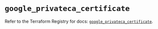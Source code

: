 # `google_privateca_certificate`

Refer to the Terraform Registry for docs: [`google_privateca_certificate`](https://registry.terraform.io/providers/hashicorp/google-beta/5.39.0/docs/resources/google_privateca_certificate).
